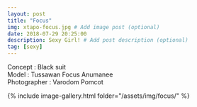 ```yaml
---
layout: post
title: "Focus"
img: xtapo-focus.jpg # Add image post (optional)
date: 2018-07-29 20:25:00
description: Sexy Girl! # Add post description (optional)
tag: [sexy]
---
```

Concept : Black suit  
Model : Tussawan Focus Anumanee  
Photographer : Varodom Pomcot      

{% include image-gallery.html folder="/assets/img/focus/" %}
